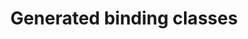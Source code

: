 ---
layout: default
title: Generated binding classes
grand_parent: UI layer libraries
nav_order: 5
parent: Data binding library
---